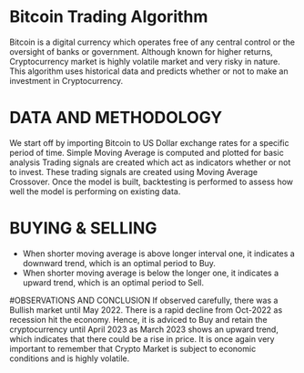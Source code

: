 # Bitcoin Trading Algorithm 

Bitcoin is a digital currency which operates free of any central control or the oversight of banks or government. 
Although known for higher returns, Cryptocurrency market is highly volatile market and very risky in nature.
This algorithm uses historical data and predicts whether or not to make an investment in Cryptocurrency. 

# DATA AND METHODOLOGY 
We start off by importing Bitcoin to US Dollar exchange rates for a specific period of time. 
Simple Moving Average is computed and plotted for basic analysis
Trading signals are created which act as indicators whether or not to invest. 
These trading signals are created using Moving Average Crossover. 
Once the model is built, backtesting is performed to assess how well the model is performing on existing data. 

# BUYING & SELLING
- When shorter moving average is above longer interval one, it indicates a downward trend, which is an optimal period to Buy.
- When shorter moving average is below the longer one, it indicates a upward trend, which is an optimal period to Sell.

#OBSERVATIONS AND CONCLUSION 
If observed carefully, there was a Bullish market until May 2022. There is a rapid decline from Oct-2022 as recession hit the economy. 
Hence, it is adviced to Buy and retain the cryptocurrency until April 2023 as March 2023 shows an upward trend, which indicates that there could be a rise in price. 
It is once again very important to remember that Crypto Market is subject to economic conditions and is highly volatile.
